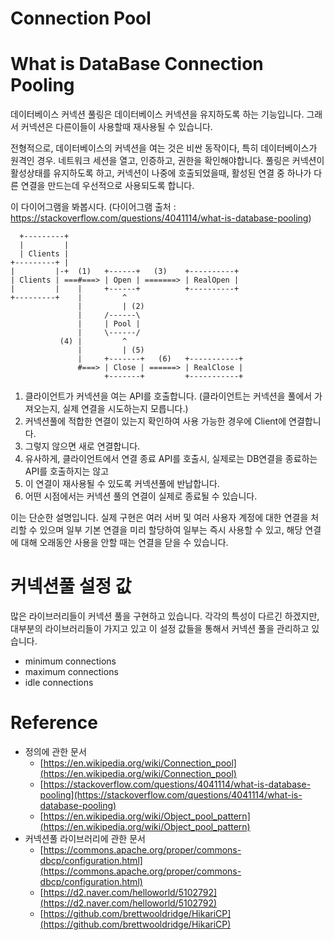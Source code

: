 # Connection Pool

# What is DataBase Connection Pooling

데이터베이스 커넥션 풀링은 데이터베이스 커넥션을 유지하도록 하는 기능입니다. 그래서 커넥션은 다른이들이 사용할때 재사용될 수 있습니다.

전형적으로, 데이터베이스의 커넥션을 여는 것은 비싼 동작이다, 특히 데이터베이스가 원격인 경우. 네트워크 세션을 열고, 인증하고, 권한을 확인해야합니다. 풀링은 커넥션이 활성상태를 유지하도록 하고, 커넥션이 나중에 호출되었을때, 활성된 연결 중 하나가 다른 연결을 만드는데 우선적으로 사용되도록 합니다.

이 다이어그램을 봐봅시다. (다이어그램 출처 : https://stackoverflow.com/questions/4041114/what-is-database-pooling)

      +---------+
      |         |
      | Clients |
    +---------+ |
    |         |-+  (1)   +------+   (3)    +----------+
    | Clients | ===#===> | Open | =======> | RealOpen |
    |         |    |     +------+          +----------+
    +---------+    |         ^
                   |         | (2)
                   |     /------\
                   |     | Pool |
                   |     \------/
               (4) |         ^
                   |         | (5)
                   |     +-------+   (6)   +-----------+
                   #===> | Close | ======> | RealClose |
                         +-------+         +-----------+

1. 클라이언트가 커넥션을 여는 API를 호출합니다.  (클라이언트는 커넥션을 풀에서 가져오는지, 실제 연결을 시도하는지 모릅니다.)
2. 커넥션풀에 적합한 연결이 있는지 확인하여 사용 가능한 경우에 Client에 연결합니다.
3. 그렇지 않으면 새로 연결합니다.
4. 유사하게, 클라이언트에서 연결 종료 API를 호출시, 실제로는 DB연결을 종료하는 API를 호출하지는 않고
5. 이 연결이 재사용될 수 있도록 커넥션풀에 반납합니다.
6. 어떤 시점에서는 커넥션 풀의 연결이 실제로 종료될 수 있습니다.

이는 단순한 설명입니다. 실제 구현은 여러 서버 및 여러 사용자 계정에 대한 연결을 처리할 수 있으며 일부 기본 연결을 미리 할당하여 일부는 즉시 사용할 수 있고, 해당 연결에 대해 오래동안 사용을 안할 때는 연결을 닫을 수 있습니다.

# 커넥션풀 설정 값

많은 라이브러리들이 커넥션 풀을 구현하고 있습니다. 각각의 특성이 다르긴 하겠지만, 대부분의 라이브러리들이 가지고 있고 이 설정 값들을 통해서 커넥션 풀을 관리하고 있습니다.

- minimum connections
- maximum connections
- idle connections

# Reference

- 정의에 관한 문서
    - [https://en.wikipedia.org/wiki/Connection_pool](https://en.wikipedia.org/wiki/Connection_pool)
    - [https://stackoverflow.com/questions/4041114/what-is-database-pooling](https://stackoverflow.com/questions/4041114/what-is-database-pooling)
    - [https://en.wikipedia.org/wiki/Object_pool_pattern](https://en.wikipedia.org/wiki/Object_pool_pattern)
- 커넥션풀 라이브러리에 관한 문서
    - [https://commons.apache.org/proper/commons-dbcp/configuration.html](https://commons.apache.org/proper/commons-dbcp/configuration.html)
    - [https://d2.naver.com/helloworld/5102792](https://d2.naver.com/helloworld/5102792)
    - [https://github.com/brettwooldridge/HikariCP](https://github.com/brettwooldridge/HikariCP)
